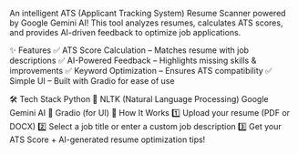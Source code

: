 An intelligent ATS (Applicant Tracking System) Resume Scanner powered by Google Gemini AI! This tool analyzes resumes, calculates ATS scores, and provides AI-driven feedback to optimize job applications.

✨ Features
✅ ATS Score Calculation – Matches resume with job descriptions
✅ AI-Powered Feedback – Highlights missing skills & improvements
✅ Keyword Optimization – Ensures ATS compatibility
✅ Simple UI – Built with Gradio for ease of use

🛠️ Tech Stack
Python 🐍
NLTK (Natural Language Processing)
Google Gemini AI 🤖
Gradio (for UI)
🚀 How It Works
1️⃣ Upload your resume (PDF or DOCX)
2️⃣ Select a job title or enter a custom job description
3️⃣ Get your ATS Score + AI-generated resume optimization tips!
